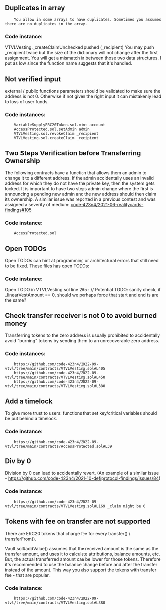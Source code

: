 ## Duplicates in array

        You allow in some arrays to have duplicates. Sometimes you assumes there are no duplicates in the array.

### Code instance:

VTVLVesting._createClaimUnchecked pushed (_recipient) You may push _recipient twice but the size of the dictionary will not change after the first assignment. You will get a mismatch in between those two data structures. I put as low since the function name suggests that it's handled.


## Not verified input


external / public functions parameters should be validated to make sure the address is not 0.
Otherwise if not given the right input it can mistakenly lead to loss of user funds.    

### Code instances:

        VariableSupplyERC20Token.sol.mint account
        AccessProtected.sol.setAdmin admin
        VTVLVesting.sol.revokeClaim _recipient
        VTVLVesting.sol.createClaim _recipient



## Two Steps Verification before Transferring Ownership

The following contracts have a function that allows them an admin to change it to a different address. If the admin accidentally uses an invalid address for which they do not have the private key, then the system gets locked.
It is important to have two steps admin change where the first is announcing a pending new admin and the new address should then claim its ownership. 
A similar issue was reported in a previous contest and was assigned a severity of medium: [code-423n4/2021-06-realitycards-findings#105](https://github.com/code-423n4/2021-06-realitycards-findings/issues/105) 

### Code instance:

        AccessProtected.sol



## Open TODOs

Open TODOs can hint at programming or architectural errors that still need to be fixed. 
These files has open TODOs:

### Code instance:

Open TODO in VTVLVesting.sol line 265 :         // Potential TODO: sanity check, if _linearVestAmount == 0, should we perhaps force that start and end ts are the same?




## Check transfer receiver is not 0 to avoid burned money


Transferring tokens to the zero address is usually prohibited to accidentally avoid "burning" tokens by sending them to an unrecoverable zero address.


### Code instances:

        https://github.com/code-423n4/2022-09-vtvl/tree/main/contracts/VTVLVesting.sol#L405
        https://github.com/code-423n4/2022-09-vtvl/tree/main/contracts/VTVLVesting.sol#L450
        https://github.com/code-423n4/2022-09-vtvl/tree/main/contracts/VTVLVesting.sol#L380



## Add a timelock

To give more trust to users: functions that set key/critical variables should be put behind a timelock.

### Code instance:

        https://github.com/code-423n4/2022-09-vtvl/tree/main/contracts/AccessProtected.sol#L39



## Div by 0


Division by 0 can lead to accidentally revert,
(An example of a similar issue - https://github.com/code-423n4/2021-10-defiprotocol-findings/issues/84)

### Code instance:

        https://github.com/code-423n4/2022-09-vtvl/tree/main/contracts/VTVLVesting.sol#L169 _claim might be 0



## Tokens with fee on transfer are not supported


There are ERC20 tokens that charge fee for every transfer() / transferFrom().

Vault.sol#addValue() assumes that the received amount is the same as the transfer amount, 
and uses it to calculate attributions, balance amounts, etc. 
But, the actual transferred amount can be lower for those tokens.
Therefore it's recommended to use the balance change before and after the transfer instead of the amount.
This way you also support the tokens with transfer fee - that are popular.


### Code instance:

        https://github.com/code-423n4/2022-09-vtvl/tree/main/contracts/VTVLVesting.sol#L380


